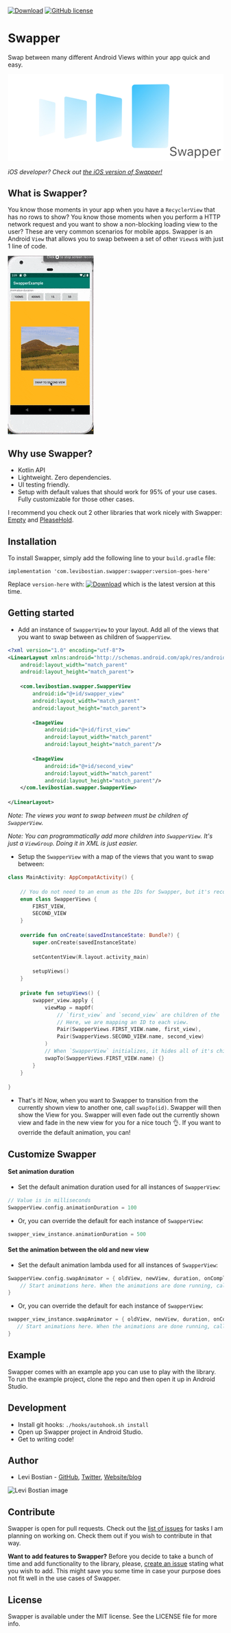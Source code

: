 [![Download](https://api.bintray.com/packages/levibostian/Swapper/com.levibostian.swapper/images/download.svg)](https://bintray.com/levibostian/Swapper/com.levibostian.swapper/_latestVersion)
[![GitHub license](https://img.shields.io/github/license/levibostian/Swapper-Android.svg)](https://github.com/levibostian/Swapper-Android/blob/master/LICENSE)

# Swapper

Swap between many different Android Views within your app quick and easy.

![project logo](misc/header.jpg)

*iOS developer? Check out [the iOS version of Swapper!](https://github.com/levibostian/swapper-ios)*

## What is Swapper?

You know those moments in your app when you have a `RecyclerView` that has no rows to show? You know those moments when you perform a HTTP network request and you want to show a non-blocking loading view to the user? These are very common scenarios for mobile apps. Swapper is an Android `View` that allows you to swap between a set of other `Views`s with just 1 line of code.

![demo gif](misc/demo.gif)

## Why use Swapper?

* Kotlin API
* Lightweight. Zero dependencies.
* UI testing friendly.
* Setup with default values that should work for 95% of your use cases. Fully customizable for those other cases.

I recommend you check out 2 other libraries that work nicely with Swapper: [Empty](https://github.com/levibostian/Empty-Android) and [PleaseHold](https://github.com/levibostian/PleaseHold-Android).

## Installation

To install Swapper, simply add the following line to your `build.gradle` file:

```
implementation 'com.levibostian.swapper:swapper:version-goes-here'
```

Replace `version-here` with: [![Download](https://api.bintray.com/packages/levibostian/Swapper/com.levibostian.swapper/images/download.svg)](https://bintray.com/levibostian/Swapper/com.levibostian.swapper/_latestVersion) which is the latest version at this time.

## Getting started

* Add an instance of `SwapperView` to your layout. Add all of the views that you want to swap between as children of `SwapperView`.

```xml
<?xml version="1.0" encoding="utf-8"?>
<LinearLayout xmlns:android="http://schemas.android.com/apk/res/android"
    android:layout_width="match_parent"
    android:layout_height="match_parent">

    <com.levibostian.swapper.SwapperView
        android:id="@+id/swapper_view"
        android:layout_width="match_parent"
        android:layout_height="match_parent">

        <ImageView
            android:id="@+id/first_view"
            android:layout_width="match_parent"
            android:layout_height="match_parent"/>

        <ImageView
            android:id="@+id/second_view"
            android:layout_width="match_parent"
            android:layout_height="match_parent"/>
    </com.levibostian.swapper.SwapperView>

</LinearLayout>
```

*Note: The views you want to swap between must be children of `SwapperView`.*

*Note: You can programmatically add more children into `SwapperView`. It's just a `ViewGroup`. Doing it in XML is just easier.*

* Setup the `SwapperView` with a map of the views that you want to swap between:

```kotlin
class MainActivity: AppCompatActivity() {

    // You do not need to an enum as the IDs for Swapper, but it's recommended to avoid typos
    enum class SwapperViews {
        FIRST_VIEW,
        SECOND_VIEW
    }

    override fun onCreate(savedInstanceState: Bundle?) {
        super.onCreate(savedInstanceState)

        setContentView(R.layout.activity_main)

        setupViews()
    }

    private fun setupViews() {
        swapper_view.apply {
            viewMap = mapOf(
                // `first_view` and `second_view` are children of the `SwapperView`.
                // Here, we are mapping an ID to each view.
                Pair(SwapperViews.FIRST_VIEW.name, first_view),
                Pair(SwapperViews.SECOND_VIEW.name, second_view)
            )
            // When `SwapperView` initializes, it hides all of it's children by default. You must call `swapTo()` to swap to your first view.
            swapTo(SwapperViews.FIRST_VIEW.name) {}
        }
    }

}
```

* That's it! Now, when you want to Swapper to transition from the currently shown view to another one, call `swapTo(id)`. Swapper will then show the View for you. Swapper will even fade out the currently shown view and fade in the new view for you for a nice touch 👌. If you want to override the default animation, you can!

## Customize Swapper

#### Set animation duration

* Set the default animation duration used for all instances of `SwapperView`:

```kotlin
// Value is in milliseconds
SwapperView.config.animationDuration = 100
```

* Or, you can override the default for each instance of `SwapperView`:

```kotlin
swapper_view_instance.animationDuration = 500
```

#### Set the animation between the old and new view

* Set the default animation lambda used for all instances of `SwapperView`:

```kotlin
SwapperView.config.swapAnimator = { oldView, newView, duration, onComplete ->
    // Start animations here. When the animations are done running, call `onComplete()`
}
```

* Or, you can override the default for each instance of `SwapperView`:

```kotlin
swapper_view_instance.swapAnimator = { oldView, newView, duration, onComplete ->
   // Start animations here. When the animations are done running, call `onComplete()`
}
```

## Example

Swapper comes with an example app you can use to play with the library. To run the example project, clone the repo and then open it up in Android Studio.

## Development

* Install git hooks: `./hooks/autohook.sh install`
* Open up Swapper project in Android Studio. 
* Get to writing code!

## Author

* Levi Bostian - [GitHub](https://github.com/levibostian), [Twitter](https://twitter.com/levibostian), [Website/blog](http://levibostian.com)

![Levi Bostian image](https://gravatar.com/avatar/22355580305146b21508c74ff6b44bc5?s=250)

## Contribute

Swapper is open for pull requests. Check out the [list of issues](https://github.com/levibostian/Swapper-android/issues) for tasks I am planning on working on. Check them out if you wish to contribute in that way.

**Want to add features to Swapper?** Before you decide to take a bunch of time and add functionality to the library, please, [create an issue](https://github.com/levibostian/Swapper-android/issues/new) stating what you wish to add. This might save you some time in case your purpose does not fit well in the use cases of Swapper.

## License

Swapper is available under the MIT license. See the LICENSE file for more info.
